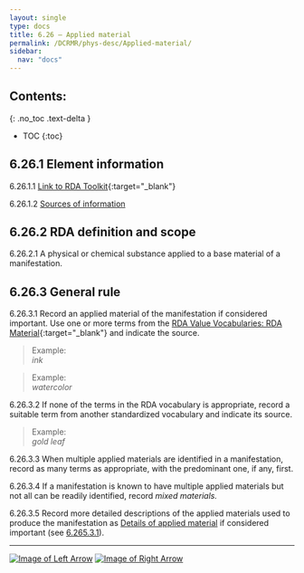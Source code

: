 ```yaml
---
layout: single
type: docs
title: 6.26 — Applied material
permalink: /DCRMR/phys-desc/Applied-material/
sidebar:
  nav: "docs"
---
```


## Contents:
{: .no_toc .text-delta }

- TOC
{:toc}

## 6.26.1 Element information

<a name="6.26.1.1">6.26.1.1</a> [Link to RDA Toolkit](https://beta.rdatoolkit.org/Content?externalId=en-US_ala-ca5c2d63-34dc-35c3-8033-71d949c4419d){:target="_blank"}

<a name="6.26.1.2">6.26.1.2</a> [Sources of information](/DCRMR/phys-desc/#6011-sources-of-information) 

## 6.26.2 RDA definition and scope

<a name="6.26.2.1">6.26.2.1</a> A physical or chemical substance applied to a base material of a manifestation.

## 6.26.3 General rule 

<a name="6.26.3.1">6.26.3.1</a> Record an applied material of the manifestation if considered important. Use one or more terms from the [RDA Value Vocabularies: RDA Material](http://www.rdaregistry.info/termList/RDAMaterial/){:target="_blank"} and indicate the source.

>Example:  
><CITE>ink</CITE>

>Example:  
><CITE>watercolor</CITE>

<a name="6.26.3.2">6.26.3.2</a> If none of the terms in the RDA vocabulary is appropriate, record a suitable term from another standardized vocabulary and indicate its source.

>Example:  
><CITE>gold leaf</CITE>

<a name="6.26.3.3">6.26.3.3</a> When multiple applied materials are identified in a manifestation, record as many terms as appropriate, with the predominant one, if any, first.

<a name="6.26.3.4">6.26.3.4</a> If a manifestation is known to have multiple applied materials but not all can be readily identified, record *mixed materials.*

<a name="6.26.3.5">6.26.3.5</a> Record more detailed descriptions of the applied materials used to produce the manifestation as [Details of applied material](/DCRMR/phys-desc/Details-of-applied-material/) if considered important (see [6.265.3.1](/DCRMR/phys-desc/Details-of-applied-material/#6.265.3.1)).

---

[![Image of Left Arrow](https://rbms-bsc.github.io/DCRMR/assets/pictures/navigation/Arrow_Left.png "6.255 — Details of base material")](/DCRMR/phys-desc/Details-of-base-material/) [![Image of Right Arrow](https://rbms-bsc.github.io/DCRMR/assets/pictures/navigation/Arrow_Right.png "6.265 — Details of applied material")](/DCRMR/phys-desc/Details-of-applied-material/)